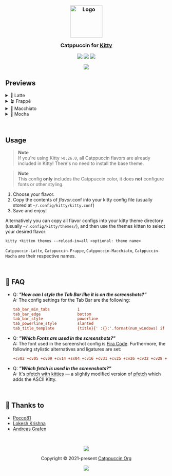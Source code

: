 <h3 align="center">
	<img src="https://raw.githubusercontent.com/catppuccin/catppuccin/main/assets/logos/exports/1544x1544_circle.png" width="100" alt="Logo"/><br/>
	<img src="https://raw.githubusercontent.com/catppuccin/catppuccin/main/assets/misc/transparent.png" height="30" width="0px"/>
	Catppuccin for <a href="https://github.com/kovidgoyal/kitty">Kitty</a>
	<img src="https://raw.githubusercontent.com/catppuccin/catppuccin/main/assets/misc/transparent.png" height="30" width="0px"/>
</h3>

<p align="center">
    <a href="https://github.com/catppuccin/kitty/stargazers"><img src="https://img.shields.io/github/stars/catppuccin/kitty?colorA=363a4f&colorB=b7bdf8&style=for-the-badge"></a>
    <a href="https://github.com/catppuccin/kitty/issues"><img src="https://img.shields.io/github/issues/catppuccin/kitty?colorA=363a4f&colorB=f5a97f&style=for-the-badge"></a>
    <a href="https://github.com/catppuccin/kitty/contributors"><img src="https://img.shields.io/github/contributors/catppuccin/kitty?colorA=363a4f&colorB=a6da95&style=for-the-badge"></a>
</p>

<p align="center">
	<img src="assets/preview.webp"/>
</p>

## Previews

<details>
<summary>🌻 Latte</summary>
<img src="assets/latte.webp"/>
</details>
<details>
<summary>🪴 Frappé</summary>
<img src="assets/frappe.webp"/>
</details>
<details>
<summary>🌺 Macchiato</summary>
<img src="assets/macchiato.webp"/>
</details>
<details>
<summary>🌿 Mocha</summary>
<img src="assets/mocha.webp"/>
</details>

&nbsp;

## Usage

> **Note**<br>
> If you're using Kitty `>0.26.0`, all Catppuccin flavors are already included in Kitty! There's no need to install the base theme.

> **Note**<br>
> This config **only** includes the Catppuccin color, it does **not** configure fonts or other styling.

1. Choose your flavor.
2. Copy the contents of _flavor_.conf into your kitty config file (usually stored at `~/.config/kitty/kitty.conf`)
3. Save and enjoy!

Alternatively you can copy all flavor configs into your kitty theme directory (usually `~/.config/kitty/themes/`), and then use the themes kitten to select your desired flavor:

```
kitty +kitten themes --reload-in=all <optional: theme name>
```

`Catppuccin-Latte`, `Catppuccin-Frappe`, `Catppuccin-Macchiato`, `Catppuccin-Mocha` are their respective names.

&nbsp;

## 🙋 FAQ

- Q: **_"How can I style the Tab Bar like it is on the screenshots?"_**<br>
  A: The config settings for the Tab Bar are the following:

  ```ini
  tab_bar_min_tabs            1
  tab_bar_edge                bottom
  tab_bar_style               powerline
  tab_powerline_style         slanted
  tab_title_template          {title}{' :{}:'.format(num_windows) if num_windows > 1 else ''}
  ```

- Q: **_"Which Fonts are used in the screenshots?"_**<br>
  A: The font used in the screenshot config is [Fira Code](https://github.com/tonsky/FiraCode). Furthermore, the following stylistic alternatives and ligatures are set:

  ```ini
  +cv02 +cv05 +cv09 +cv14 +ss04 +cv16 +cv31 +cv25 +cv26 +cv32 +cv28 +ss10 +zero +onum
  ```

- Q: **_"Which fetch is used in the screenshots?"_**<br>
  A: It's [pfetch with kitties](https://github.com/andreasgrafen/pfetch-with-kitties) — a slightly modified version of [pfetch](https://github.com/dylanaraps/pfetch) which adds the ASCII Kitty.

&nbsp;

## 💝 Thanks to

- [Pocco81](https://github.com/Pocco81)
- [Lokesh Krishna](https://github.com/lokesh-krishna)
- [Andreas Grafen](https://github.com/andreasgrafen)

&nbsp;

<p align="center"><img src="https://raw.githubusercontent.com/catppuccin/catppuccin/main/assets/footers/gray0_ctp_on_line.svg?sanitize=true" /></p>
<p align="center">Copyright &copy; 2021-present <a href="https://github.com/catppuccin" target="_blank">Catppuccin Org</a>
<p align="center"><a href="https://github.com/catppuccin/catppuccin/blob/main/LICENSE"><img src="https://img.shields.io/static/v1.svg?style=for-the-badge&label=License&message=MIT&logoColor=d9e0ee&colorA=363a4f&colorB=b7bdf8"/></a></p>
